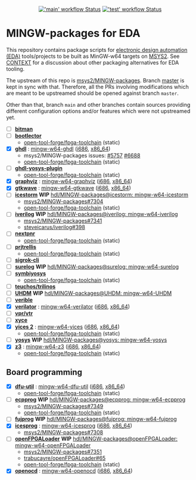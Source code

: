 <p align="center">
  <a title="GitHub Actions workflow 'main'" href="https://github.com/hdl/MINGW-packages/actions?query=workflow%3Amain"><img alt="'main' workflow Status" src="https://img.shields.io/github/workflow/status/hdl/MINGW-packages/main/master?longCache=true&style=flat-square&label=build&logo=Github%20Actions&logoColor=fff"></a><!--
  -->
  <a title="GitHub Actions workflow 'test'" href="https://github.com/hdl/MINGW-packages/actions?query=workflow%3Atest"><img alt="'test' workflow Status" src="https://img.shields.io/github/workflow/status/hdl/MINGW-packages/test/main?longCache=true&style=flat-square&label=test&logo=Github%20Actions&logoColor=fff"></a><!--
  -->
</p>

# MINGW-packages for EDA

This repository contains package scripts for [electronic design automation (EDA)](https://en.wikipedia.org/wiki/Electronic_design_automation) tools/projects to be built as MinGW-w64 targets on [MSYS2](https://www.msys2.org/). See [CONTEXT](CONTEXT.md) for a discussion about other packaging alternatives for EDA tooling.

The upstream of this repo is [msys2/MINGW-packages](https://github.com/msys2/MINGW-packages). Branch [master](https://github.com/hdl/MINGW-packages/tree/master) is kept in sync with that. Therefore, all the PRs involving modifications which are meant to be upstreamed should be opened against branch `master`.

Other than that, branch `main` and other branches contain sources providing different configuration options and/or features which were not upstreamed yet.

- [ ] [**bitman**](https://github.com/khoapham/bitman)
- [ ] [**bootlector**](http://fmv.jku.at/boolector/)
  - [open-tool-forge/fpga-toolchain](https://github.com/open-tool-forge/fpga-toolchain) (static)
- [x] [**ghdl**](https://github.com/ghdl/ghdl) : [mingw-w64-ghdl](https://github.com/msys2/MINGW-packages/tree/master/mingw-w64-ghdl) ([i686](https://packages.msys2.org/package/mingw-w64-i686-ghdl-mcode), [x86_64](https://packages.msys2.org/package/mingw-w64-x86_64-ghdl-llvm))
  - msys2/MINGW-packages issues: [#5757](https://github.com/msys2/MINGW-packages/pull/5757) [#6688](https://github.com/msys2/MINGW-packages/pull/6688)
  - [open-tool-forge/fpga-toolchain](https://github.com/open-tool-forge/fpga-toolchain) (static)
- [ ] [**ghdl-yosys-plugin**](https://github.com/ghdl/ghdl-yosys-plugin)
  - [open-tool-forge/fpga-toolchain](https://github.com/open-tool-forge/fpga-toolchain) (static)
- [x] [**graphviz**](https://graphviz.org/) : [mingw-w64-graphviz](https://github.com/msys2/MINGW-packages/tree/master/mingw-w64-graphviz) ([i686](https://packages.msys2.org/package/mingw-w64-i686-graphviz), [x86_64](https://packages.msys2.org/package/mingw-w64-x86_64-graphviz))
- [x] [**gtkwave**](https://github.com/gtkwave/gtkwave) : [mingw-w64-gtkwave](https://github.com/msys2/MINGW-packages/tree/master/mingw-w64-gtkwave)  ([i686](https://packages.msys2.org/package/mingw-w64-i686-gtkwave), [x86_64](https://packages.msys2.org/package/mingw-w64-x86_64-gtkwave))
- [ ] [**icestorm**](https://github.com/cliffordwolf/icestorm) **WIP** [hdl/MINGW-packages@icestorm: mingw-w64-icestorm](https://github.com/hdl/MINGW-packages/tree/icestorm/mingw-w64-icestorm)
  - [msys2/MINGW-packages#7304](https://github.com/msys2/MINGW-packages/pull/7304)
  - [open-tool-forge/fpga-toolchain](https://github.com/open-tool-forge/fpga-toolchain) (static)
- [ ] [**iverilog**](https://github.com/steveicarus/iverilog) **WIP** [hdl/MINGW-packages@iverilog: mingw-w64-iverilog](https://github.com/hdl/MINGW-packages/tree/iverilog/mingw-w64-iverilog)
  - [msys2/MINGW-packages#7341](https://github.com/msys2/MINGW-packages/pull/7341)
  - [steveicarus/iverilog#398](https://github.com/steveicarus/iverilog/pull/398)
- [ ] [**nextpnr**](https://github.com/YosysHQ/nextpnr)
  - [open-tool-forge/fpga-toolchain](https://github.com/open-tool-forge/fpga-toolchain) (static)
- [ ] [**prjtrellis**](https://github.com/SymbiFlow/prjtrellis)
  - [open-tool-forge/fpga-toolchain](https://github.com/open-tool-forge/fpga-toolchain) (static)
- [ ] [**sigrok-cli**](https://sigrok.org/wiki/Sigrok-cli)
- [ ] [**surelog**](https://github.com/alainmarcel/Surelog) **WIP** [hdl/MINGW-packages@surelog: mingw-w64-surelog](https://github.com/hdl/MINGW-packages/tree/surelog/mingw-w64-surelog)
- [ ] [**symbiyosys**](https://github.com/YosysHQ/SymbiYosys)
  - [open-tool-forge/fpga-toolchain](https://github.com/open-tool-forge/fpga-toolchain) (static)
- [ ] [**teuchos/trilinos**](https://trilinos.github.io/teuchos.html)
- [ ] [**UHDM**](https://github.com/alainmarcel/UHDM) **WIP** [hdl/MINGW-packages@UHDM: mingw-w64-UHDM](https://github.com/hdl/MINGW-packages/tree/UHDM/mingw-w64-UHDM)
- [ ] [**verible**](https://github.com/google/verible)
- [x] [**verilator**](https://github.com/verilator/verilator) : [mingw-w64-verilator](https://github.com/msys2/MINGW-packages/tree/master/mingw-w64-verilator) ([i686](https://packages.msys2.org/package/mingw-w64-i686-verilator), [x86_64](https://packages.msys2.org/package/mingw-w64-x86_64-verilator))
- [ ] [**vpr/vtr**](https://github.com/verilog-to-routing/vtr-verilog-to-routing)
- [ ] [**xyce**](https://xyce.sandia.gov/)
- [x] [**yices 2**](https://github.com/SRI-CSL/yices2) : [mingw-w64-yices](https://github.com/msys2/MINGW-packages/tree/master/mingw-w64-yices) ([i686](https://packages.msys2.org/package/mingw-w64-i686-yices), [x86_64](https://packages.msys2.org/package/mingw-w64-x86_64-yices))
  - [open-tool-forge/fpga-toolchain](https://github.com/open-tool-forge/fpga-toolchain) (static)
- [ ] [**yosys**](https://github.com/YosysHQ/yosys) **WIP** [hdl/MINGW-packages@yosys: mingw-w64-yosys](https://github.com/hdl/MINGW-packages/tree/yosys/mingw-w64-yosys)
- [x] [**z3**](https://github.com/Z3Prover/z3) : [mingw-w64-z3](https://github.com/msys2/MINGW-packages/tree/master/mingw-w64-verilator) ([i686](https://packages.msys2.org/package/mingw-w64-i686-z3), [x86_64](https://packages.msys2.org/package/mingw-w64-x86_64-z3))
  - [open-tool-forge/fpga-toolchain](https://github.com/open-tool-forge/fpga-toolchain) (static)

## Board programming

- [x] [**dfu-util**](http://dfu-util.sourceforge.net/) : [mingw-w64-dfu-util](https://github.com/msys2/MINGW-packages/tree/master/mingw-w64-dfu-util) ([i686](https://packages.msys2.org/package/mingw-w64-i686-dfu-util), [x86_64](https://packages.msys2.org/package/mingw-w64-x86_64-dfu-util))
  - [open-tool-forge/fpga-toolchain](https://github.com/open-tool-forge/fpga-toolchain) (static)
- [ ] [**ecpprog**](https://github.com/gregdavill/ecpprog) **WIP** [hdl/MINGW-packages@ecpprog: mingw-w64-ecpprog](https://github.com/hdl/MINGW-packages/tree/ecpprog/mingw-w64-ecpprog)
  - [msys2/MINGW-packages#7349](https://github.com/msys2/MINGW-packages/pull/7349)
  - [open-tool-forge/fpga-toolchain](https://github.com/open-tool-forge/fpga-toolchain) (static)
- [ ] [**fujprog**](https://github.com/kost/fujprog) **WIP** [hdl/MINGW-packages@fujprog: mingw-w64-fujprog](https://github.com/hdl/MINGW-packages/tree/fujprog/mingw-w64-fujprog)
- [x] [**icesprog**](https://github.com/wuxx/icesugar/tree/master/tools) : [mingw-w64-icesprog](https://github.com/msys2/MINGW-packages/tree/master/mingw-w64-icesprog) ([i686](https://packages.msys2.org/package/mingw-w64-i686-icesprog), [x86_64](https://packages.msys2.org/package/mingw-w64-x86_64-icesprog))
  - [msys2/MINGW-packages#7308](https://github.com/msys2/MINGW-packages/pull/7308)
- [ ] [**openFPGALoader**](https://github.com/trabucayre/openFPGALoader) **WIP** [hdl/MINGW-packages@openFPGALoader: mingw-w64-openFPGALoader](https://github.com/hdl/MINGW-packages/tree/openFPGALoader/mingw-w64-openFPGALoader)
  - [msys2/MINGW-packages#7351](https://github.com/msys2/MINGW-packages/pull/7351)
  - [trabucayre/openFPGALoader#65](https://github.com/trabucayre/openFPGALoader/pull/65)
  - [open-tool-forge/fpga-toolchain](https://github.com/open-tool-forge/fpga-toolchain) (static)
- [x] [**openocd**](http://openocd.org/) : [mingw-w64-openocd](https://github.com/msys2/MINGW-packages/tree/master/mingw-w64-openocd) ([i686](https://packages.msys2.org/package/mingw-w64-i686-openocd), [x86_64](https://packages.msys2.org/package/mingw-w64-x86_64-openocd4))
